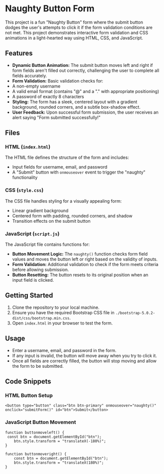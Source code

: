 # Naughty Button Form

This project is a fun "Naughty Button" form where the submit button dodges the user's attempts to click it if the form validation conditions are not met. This project demonstrates interactive form validation and CSS animations in a light-hearted way using HTML, CSS, and JavaScript.

## Features

*   **Dynamic Button Animation:** The submit button moves left and right if form fields aren't filled out correctly, challenging the user to complete all fields accurately.
*   **Form Validation:** Basic validation checks for:
*   A non-empty username
*   A valid email format (contains "@" and a "." with appropriate positioning)
*   A password of exactly 8 characters
*   **Styling:** The form has a sleek, centered layout with a gradient background, rounded corners, and a subtle box-shadow effect.
*   **User Feedback:** Upon successful form submission, the user receives an alert saying "Form submitted successfully!"

## Files

### HTML (`index.html`)

The HTML file defines the structure of the form and includes:

*   Input fields for username, email, and password
*   A "Submit" button with `onmouseover` event to trigger the "naughty" functionality

### CSS (`style.css`)

The CSS file handles styling for a visually appealing form:

*   Linear gradient background
*   Centered form with padding, rounded corners, and shadow
*   Transition effects on the submit button

### JavaScript (`script.js`)

The JavaScript file contains functions for:

*   **Button Movement Logic:** The `naughty()` function checks form field values and moves the button left or right based on the validity of inputs.
*   **Form Validation:** Additional validation to check if the form meets criteria before allowing submission.
*   **Button Resetting:** The button resets to its original position when an input field is clicked.

## Getting Started

1.  Clone the repository to your local machine.
2.  Ensure you have the required Bootstrap CSS file in `./bootstrap-5.0.2-dist/css/bootstrap.min.css`.
3.  Open `index.html` in your browser to test the form.

## Usage

*   Enter a username, email, and password in the form.
*   If any input is invalid, the button will move away when you try to click it.
*   Once all fields are correctly filled, the button will stop moving and allow the form to be submitted.

## Code Snippets

### HTML Button Setup
```
<button type="button" class="btn btn-primary" onmouseover="naughty()" onclick="submitForm()" id="btn">Submit</button>
```
### JavaScript Button Movement
```
function buttonmoveleft() {   
 const btn = document.getElementById("btn");
    btn.style.transform = "translateX(-180%)";
}

function buttonmoveright() {
    const btn = document.getElementById("btn");
    btn.style.transform = "translateX(180%)";
}
```
